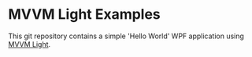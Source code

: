 #  MVVM Light Examples

This git repository contains a simple 'Hello World' WPF application using [MVVM Light](http://mvvmlight.codeplex.com/).

